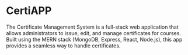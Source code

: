 # CertiAPP
The Certificate Management System is a full-stack web application that allows administrators to issue, edit, and manage certificates for courses. Built using the MERN stack (MongoDB, Express, React, Node.js), this app provides a seamless way to handle certificates.
